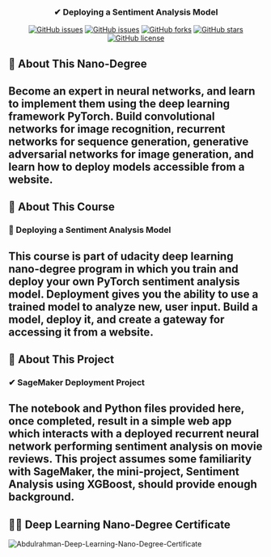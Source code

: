 <h3 align="center">✔ Deploying a Sentiment Analysis Model</h3>
<div align="center">

[![GitHub issues](https://img.shields.io/github/contributors/Abdulrahman-Khalid/sagemaker-sentiment-analysis-movie-review-deployment)](https://github.com/Abdulrahman-Khalid/sagemaker-sentiment-analysis-movie-review-deployment/contributors)
[![GitHub issues](https://img.shields.io/github/issues/Abdulrahman-Khalid/sagemaker-sentiment-analysis-movie-review-deployment)](https://github.com/Abdulrahman-Khalid/sagemaker-sentiment-analysis-movie-review-deployment/issues)
[![GitHub forks](https://img.shields.io/github/forks/Abdulrahman-Khalid/sagemaker-sentiment-analysis-movie-review-deployment)](https://github.com/Abdulrahman-Khalid/sagemaker-sentiment-analysis-movie-review-deployment/network)
[![GitHub stars](https://img.shields.io/github/stars/Abdulrahman-Khalid/sagemaker-sentiment-analysis-movie-review-deployment)](https://github.com/Abdulrahman-Khalid/sagemaker-sentiment-analysis-movie-review-deployment/stargazers)
[![GitHub license](https://img.shields.io/github/license/Abdulrahman-Khalid/sagemaker-sentiment-analysis-movie-review-deployment)](https://github.com/Abdulrahman-Khalid/sagemaker-sentiment-analysis-movie-review-deployment/blob/master/LICENSE)

</div>

## 📝 About This Nano-Degree

Become an expert in neural networks, and learn to implement them using the deep learning framework PyTorch. Build convolutional networks for image recognition, recurrent networks for sequence generation, generative adversarial networks for image generation, and learn how to deploy models accessible from a website.
-----------------------------------------------------------------------------------------------------------------------
## 📝 About This Course
### 🌟 Deploying a Sentiment Analysis Model

This course is part of udacity deep learning nano-degree program in which you train and deploy your own PyTorch sentiment analysis model. Deployment gives you the ability to use a trained model to analyze new, user input. Build a model, deploy it, and create a gateway for accessing it from a website.
-----------------------------------------------------------------------------------------------------------------------------
## 📝 About This Project
### ✔ SageMaker Deployment Project

The notebook and Python files provided here, once completed, result in a simple web app which interacts with a deployed recurrent neural network performing sentiment analysis on movie reviews. This project assumes some familiarity with SageMaker, the mini-project, Sentiment Analysis using XGBoost, should provide enough background.
-----------------------------------------------------------------------------------------------------------------------
## 🎉🎈 Deep Learning Nano-Degree Certificate


![Abdulrahman-Deep-Learning-Nano-Degree-Certificate]()
